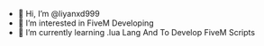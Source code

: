 - 👋 Hi, I’m @liyanxd999
- 👀 I’m interested in FiveM Developing
- 🌱 I’m currently learning .lua Lang And To Develop FiveM Scripts
  

<!---
liyanxd999/liyanxd999 is a ✨ special ✨ repository because its `README.md` (this file) appears on your GitHub profile.
You can click the Preview link to take a look at your changes.
--->
